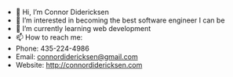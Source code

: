 - 👋 Hi, I’m Connor Didericksen
- 👀 I’m interested in becoming the best software engineer I can be
- 🌱 I’m currently learning web development
- 📫 How to reach me: 
- Phone: 435-224-4986
- Email: connordidericksen@gmail.com
- Website: http://connordidericksen.com

